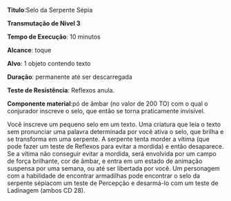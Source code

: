 **Titulo**:Selo da Serpente Sépia

**Transmutação de Nível 3**

**Tempo de Execução**: 10 minutos

**Alcance**: toque

**Alvo**: 1 objeto contendo texto

**Duração**: permanente até ser descarregada

**Teste de Resistência**: Reflexos anula.

**Componente material**:pó de âmbar (no valor de 200 TO) com o qual o conjurador inscreve o selo, que então se torna praticamente invisível.

Você inscreve um pequeno selo em um texto. Uma criatura que leia o texto sem pronunciar uma palavra determinada por você ativa o selo, que brilha e se transforma em uma serpente. 
A serpente tenta morder a vítima (que pode fazer um teste de Reflexos para evitar a mordida) e então desaparece. 
Se a vítima não conseguir evitar a mordida, será envolvida por um campo de força brilhante, cor de âmbar, e entra em um estado de animação suspensa por uma semana, ou até ser libertada por você.
Um personagem com a habilidade de encontrar armadilhas pode encontrar o selo da serpente sépiacom um teste de Percepção e desarmá-lo com um teste de Ladinagem (ambos CD 28).

